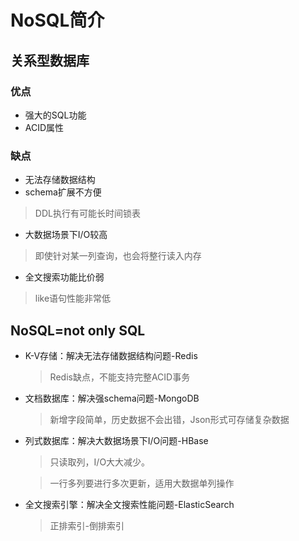 
# NoSQL简介
## 关系型数据库
### 优点

* 强大的SQL功能
* ACID属性

### 缺点

* 无法存储数据结构
* schema扩展不方便
 >DDL执行有可能长时间锁表

* 大数据场景下I/O较高
 >即使针对某一列查询，也会将整行读入内存

* 全文搜索功能比价弱
 >like语句性能非常低

## NoSQL=not only SQL

* K-V存储：解决无法存储数据结构问题-Redis
  >Redis缺点，不能支持完整ACID事务
* 文档数据库：解决强schema问题-MongoDB
  >新增字段简单，历史数据不会出错，Json形式可存储复杂数据
* 列式数据库：解决大数据场景下I/O问题-HBase
  >只读取列，I/O大大减少。

  >一行多列要进行多次更新，适用大数据单列操作
* 全文搜索引擎：解决全文搜索性能问题-ElasticSearch
  >正排索引-倒排索引
